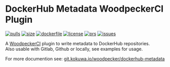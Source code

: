 # DockerHub Metadata WoodpeckerCI Plugin

[![pulls](https://img.shields.io/docker/pulls/kokuwaio/dockerhub-metadata)](https://hub.docker.com/r/kokuwaio/dockerhub-metadata)
[![size](https://img.shields.io/docker/image-size/kokuwaio/dockerhub-metadata)](https://hub.docker.com/r/kokuwaio/dockerhub-metadata)
[![dockerfile](https://img.shields.io/badge/source-Dockerfile%20-blue)](https://git.kokuwa.io/woodpecker/dockerhub-metadata/src/branch/main/Dockerfile)
[![license](https://img.shields.io/badge/License-EUPL%201.2-blue)](https://git.kokuwa.io/woodpecker/dockerhub-metadata/src/branch/main/LICENSE)
[![prs](https://img.shields.io/gitea/pull-requests/open/woodpecker/dockerhub-metadata?gitea_url=https%3A%2F%2Fgit.kokuwa.io)](https://git.kokuwa.io/woodpecker/dockerhub-metadata/pulls)
[![issues](https://img.shields.io/gitea/issues/open/woodpecker/dockerhub-metadata?gitea_url=https%3A%2F%2Fgit.kokuwa.io)](https://git.kokuwa.io/woodpecker/dockerhub-metadata/issues)

A [WoodpeckerCI](https://woodpecker-ci.org) plugin to write metadata to DockerHub repositories.  
Also usable with Gitlab, Github or locally, see examples for usage.

For more documention see: [git.kokuwa.io/woodpecker/dockerhub-metadata](https://git.kokuwa.io/woodpecker/dockerhub-metadata)

